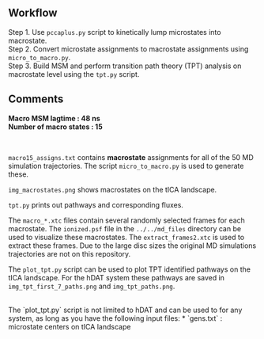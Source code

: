 ## Workflow

Step 1. Use `pccaplus.py` script to kinetically lump microstates into macrostate.
</br >
Step 2. Convert microstate assignments to macrostate assignments using `micro_to_macro.py`.
</br >
Step 3. Build MSM and perform transition path theory (TPT) analysis on macrostate level using the `tpt.py` script.

## Comments

**Macro MSM lagtime : 48 ns**
</br >
**Number of macro states : 15**

</br >

`macro15_assigns.txt` contains **macrostate** assignments for all of the 50 MD simulation trajectories. 
The script `micro_to_macro.py` is used to generate these.
</br>

`img_macrostates.png` shows macrostates on the tICA landscape.
</br>

`tpt.py` prints out pathways and corresponding fluxes.
</br>

The `macro_*.xtc` files contain several randomly selected frames for each macrostate. The `ionized.psf` file in the `../../md_files` directory can be used to visualize these macrostates. 
The `extract_frames2.xtc` is used to extract these frames. 
Due to the large disc sizes the original MD simulations trajectories are not on this repository. 
</br>

The `plot_tpt.py` script can be used to plot TPT identified pathways on the tICA landscape. 
For the hDAT system these pathways are saved in `img_tpt_first_7_paths.png` and `img_tpt_paths.png`. 

</br>
The `plot_tpt.py` script is not limited to hDAT and can be used to for any system, as long as you have the following input files:
   * `gens.txt` : microstate centers on tICA landscape


